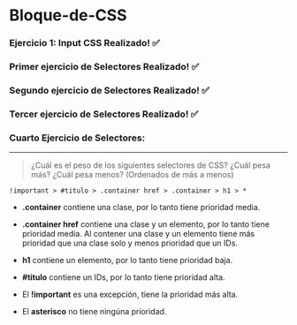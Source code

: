 # Bloque-de-CSS

### Ejercicio 1: Input CSS Realizado! :white_check_mark:
### Primer ejercicio de Selectores Realizado! :white_check_mark:
### Segundo ejercicio de Selectores Realizado! :white_check_mark:
### Tercer ejercicio de Selectores Realizado! :white_check_mark:

### Cuarto Ejercicio de Selectores:
_ _ _

>¿Cuál es el peso de los siguientes selectores de CSS? ¿Cuál pesa más? ¿Cuál pesa menos?
(Ordenados de más a menos)




`!important > #titulo > .container href > .container > h1 > *`


- **.container** contiene una clase, por lo tanto tiene prioridad media.

- **.container href** contiene una clase y un elemento, por lo tanto tiene prioridad media. Al contener una clase y un elemento tiene más prioridad que una clase solo y menos prioridad que un IDs.

- **h1** contiene un elemento, por lo tanto tiene prioridad baja.

- **#titulo** contiene un IDs, por lo tanto tiene prioridad alta.

- El **!important** es una excepción, tiene la prioridad más alta.

- El **asterisco** no tiene ningúna prioridad.


